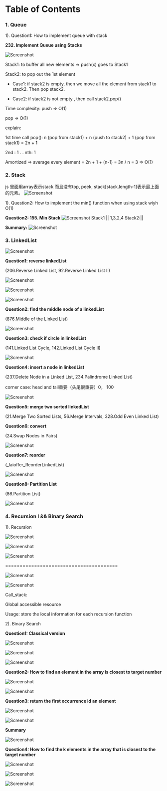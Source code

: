 # Table of Contents

### 1. Queue

1). Question1: How to implement queue with stack

**232. Implement Queue using Stacks**
     
![Screenshot](./images/queue.png)

Stack1:  to buffer all new elements => push(x) goes to Stack1

Stack2:  to pop out the 1st element

   - Case1:  if stack2 is empty, then we move all the element from stack1 to stack2. Then pop stack2.

   - Case2: if stack2 is not empty , then call stack2.pop()


Time complexity: push => O(1)

pop => O(1)

explain:

1st time call pop(): n (pop from stack1)  + n (push to stack2) + 1 (pop from stack1) = 2n + 1

2nd : 1
.
.
nth: 1

Amortized => average every element = 2n + 1 + (n-1) = 3n / n = 3 => O(1)


### 2. Stack
js 里面用array表示stack.而且没有top, peek, stack[stack.length-1]表示最上面的元素。
![Screenshot](./images/stack.png)

1). Question2: How to implement the min() function when using stack wiyh O(1)

**Question2: 155. Min Stack**
![Screenshot](./images/min-stack.png)
Stack1 || 1,3,2,4
Stack2:||

**Summary:**
![Screenshot](./images/stack-summary.png)

### 3. LinkedList
![Screenshot](./images/linkedlist-0.png)

**Question1: reverse linkedList**

(206.Reverse Linked List, 92.Reverse Linked List II)

![Screenshot](./images/linkedlist-1.png)

![Screenshot](./images/linkedlist-2.png)

![Screenshot](./images/linkedlist-3.png)

**Question2: find the middle node of a linkedList**

(876.Middle of the Linked List)

![Screenshot](./images/linkedlist-4.png)

**Question3: check if circle in linkedList**

(141.Linked List Cycle, 142.Linked List Cycle II)

![Screenshot](./images/linkedlist-5.png)

**Question4: insert a node in linkedList**

(237.Delete Node in a Linked List, 234.Palindrome Linked List)

corner case: head and tail重要（头尾很重要）0， 100

![Screenshot](./images/linkedlist-6.png)

**Question5: merge two sorted linkedList**

(21.Merge Two Sorted Lists, 56.Merge Intervals, 328.Odd Even Linked List)

**Question6: convert**

(24.Swap Nodes in Pairs)

![Screenshot](./images/linkedlist-7.png)

**Question7: reorder**

(_laioffer_ReorderLinkedList)

![Screenshot](./images/linkedlist-8.png)

**Question8: Partition List**

(86.Partition List)

![Screenshot](./images/linkedlist-9.png)

### 4. Recursion I && Binary Search

1). Recursion

![Screenshot](./images/recursion-0.png)

![Screenshot](./images/recursion-1.png)

![Screenshot](./images/recursion-2.png)

=======================================

![Screenshot](./images/recursion-3.png)

![Screenshot](./images/recursion-4.png)

Call_stack:

Global accessible resource

Usage: store the local information for each recursion function

2). Binary Search

**Question1: Classical version**

![Screenshot](./images/bs-0.png)

![Screenshot](./images/bs-1.png)

![Screenshot](./images/bs-2.png)

**Question2: How to find an element in the array is closest to target number**

![Screenshot](./images/bs-3.png)

![Screenshot](./images/bs-4.png)


**Question3: return the first occurrence id an element**

![Screenshot](./images/bs-5.png)

![Screenshot](./images/bs-6.png)

**Summary**

![Screenshot](./images/bs-7.png)

**Question4: How to find the k elements in the array that is closest to the target number**

![Screenshot](./images/bs-8.png)

![Screenshot](./images/bs-9.png)

![Screenshot](./images/bs-10.png)



